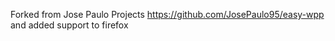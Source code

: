 Forked from 
Jose Paulo Projects
https://github.com/JosePaulo95/easy-wpp 
and added support to firefox
